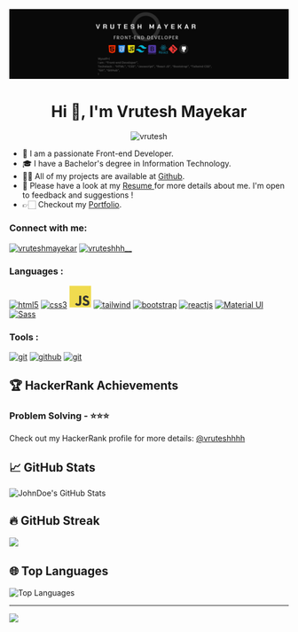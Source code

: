 <div align="center"><img src="https://github.com/Vrutesh/Vrutesh/blob/main/banner.png"></div>
<h1 align="center">Hi 👋, I'm Vrutesh Mayekar</h1>
<!-- <h3 align="center">I am a passionate Front-end Developer</h3> -->

<p align="center"><img src="https://komarev.com/ghpvc/?username=vrutesh&label=Profile%20views&color=0e75b6&style=flat" alt="vrutesh" /> </p>

- 👀 I am a passionate Front-end Developer.
- 🎓 I have a Bachelor's degree in Information Technology.
- 👨‍💻 All of my projects are available at <a href="https://github.com/Vrutesh">Github</a>.
- 📄 Please have a look at my <a href="https://drive.google.com/file/d/14PRPjCB78ciP8Qv1ckJicBTe-4ksaCtl/view?usp=sharing">Resume </a> for more details about me. I'm open to feedback and suggestions !
- 👉🏻 Checkout my <a href="https://vrutesh-portfolio.vercel.app/">Portfolio</a>.

<h3 align="left">Connect with me:</h3>
<p align="left">
<a href="https://linkedin.com/in/vruteshmayekar" target="blank"><img align="center" src="https://raw.githubusercontent.com/rahuldkjain/github-profile-readme-generator/master/src/images/icons/Social/linked-in-alt.svg" alt="vruteshmayekar" height="30" width="40" /></a>
<a href="https://instagram.com/vruteshhh__" target="blank"><img align="center" src="https://raw.githubusercontent.com/rahuldkjain/github-profile-readme-generator/master/src/images/icons/Social/instagram.svg" alt="vruteshhh__" height="30" width="40" /></a>
</p>

<h3 align="left">Languages :</h3>
<p align="left"><a href="https://www.w3.org/html/" target="_blank" rel="noreferrer"><img src="https://www.freepnglogos.com/uploads/html5-logo-png/html5-logo-html-logo-0.png" alt="html5" width="40" height="40"/></a> <a href="https://www.w3schools.com/css/" target="_blank" rel="noreferrer"><img src="https://img.icons8.com/?size=48&id=21278&format=png" alt="css3" width="50" height="45"/></a>  <a href="https://developer.mozilla.org/en-US/docs/Web/JavaScript" target="_blank" rel="noreferrer"><img src="https://raw.githubusercontent.com/devicons/devicon/master/icons/javascript/javascript-original.svg" alt="javascript" width="40" height="40"/></a> <a href="https://tailwindcss.com/" target="_blank" rel="noreferrer"><img src="https://www.vectorlogo.zone/logos/tailwindcss/tailwindcss-icon.svg" alt="tailwind" width="40" height="40"/></a>   <a href="https://getbootstrap.com" target="_blank" rel="noreferrer"><img src="https://uxwing.com/wp-content/themes/uxwing/download/brands-and-social-media/bootstrap-5-logo-icon.png"
" alt="bootstrap" width="40" height="40"/></a> <a href="https://legacy.reactjs.org/docs/getting-started.html" target="_blank" rel="noreferrer"><img src="https://www.vectorlogo.zone/logos/reactjs/reactjs-icon.svg" alt="reactjs" width="40" height="40"/></a> <a href="https://legacy.reactjs.org/docs/getting-started.html" target="_blank" rel="noreferrer"><img src="https://img.icons8.com/?size=48&id=gFw7X5Tbl3ss&format=png" alt="Material UI" width="40" height="40"/> </a> <a href="https://sass-lang.com/" target="_blank" rel="noreferrer"><img src="https://img.icons8.com/?size=48&id=QBqFNfPPB2Kx&format=png" alt="Sass" width="40" height="40"/> </a>    </p>

<h3 align="left">Tools :</h3>
<p align="left"><a href="https://git-scm.com/" target="_blank" rel="noreferrer"><img src="https://www.vectorlogo.zone/logos/git-scm/git-scm-icon.svg" alt="git" width="40" height="40"/></a>  
<a href="https://docs.github.com/en" target="_blank" rel="noreferrer"><img src="https://www.vectorlogo.zone/logos/github/github-tile.svg" alt="github" width="40" height="40"/></a>
<a href="https://docs.gitlab.com/" target="_blank" rel="noreferrer"><img src="https://www.vectorlogo.zone/logos/gitlab/gitlab-icon.svg" alt="git" width="40" height="40"/></a></p>

## 🏆 HackerRank Achievements

<h3 align="left">Problem Solving -  ⭐⭐⭐</h3>
Check out my HackerRank profile for more details: <a href="https://www.hackerrank.com/vruteshhhh" target="_blank" rel="noreferrer">@vruteshhhh</a>

## 📈 GitHub Stats

![JohnDoe's GitHub Stats](https://github-readme-stats.vercel.app/api?username=vrutesh&show_icons=true&theme=dark)

##  🔥 GitHub Streak

![](https://github-readme-streak-stats.herokuapp.com/?user=vrutesh&theme=dark&hide_border=false)

## 🌐 Top Languages

![Top Languages](https://github-readme-stats.vercel.app/api/top-langs/?username=vrutesh&theme=dark&hide_border=true&include_all_commits=false&count_private=false&layout=compact)


  



---
[![](https://visitcount.itsvg.in/api?id=vrutesh&icon=0&color=0)](https://visitcount.itsvg.in)




